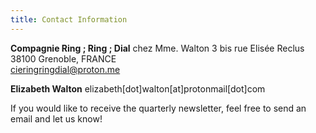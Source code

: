 ```yaml
---
title: Contact Information 
---
```


**Compagnie Ring ; Ring ; Dial**
chez Mme. Walton
3 bis rue Elisée Reclus
38100 Grenoble, FRANCE<br />
cieringringdial@proton.me <br />

**Elizabeth Walton**
elizabeth[dot]walton[at]protonmail[dot]com <br />

If you would like to receive the quarterly newsletter, feel free to send an email and let us know! 



